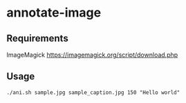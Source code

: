 # annotate-image

## Requirements
ImageMagick https://imagemagick.org/script/download.php

## Usage
```
./ani.sh sample.jpg sample_caption.jpg 150 "Hello world"
```